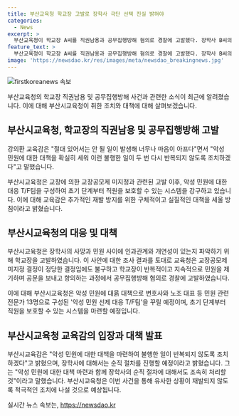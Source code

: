 ```yaml
---
title: 부산교육청 학교장 고발로 장학사 극단 선택 진실 밝혀야
categories:
  - News
excerpt: >
  부산교육청이 학교장 A씨를 직권남용과 공무집행방해 혐의로 경찰에 고발했다. 장학사 B씨의 사망과 민원 사이의 인과관계를 조사한 결과, 부산교육청은 악성 민원을 방지하기 위해 대책을 마련하고 있다. 교육감은 이런 불행한 일이 반복되지 않도록 조치하겠다고 밝혀 많은 이목을 끌고 있다.
feature_text: >
  부산교육청이 학교장 A씨를 직권남용과 공무집행방해 혐의로 경찰에 고발했다. 장학사 B씨의 사망과 민원 사이의 인과관계를 조사한 결과, 부산교육청은 악성 민원을 방지하기 위해 대책을 마련하고 있다. 교육감은 이런 불행한 일이 반복되지 않도록 조치하겠다고 밝혀 많은 이목을 끌고 있다.
image: 'https://newsdao.kr/res/images/meta/newsdao_breakingnews.jpg'
---
```


<p><img src="https://newsdao.kr/res/images/meta/newsdao_breakingnews.jpg" alt="firstkoreanews 속보" /></p>

<p>부산교육청의 학교장 직권남용 및 공무집행방해 사건과 관련한 소식이 최근에 알려졌습니다. 이에 대해 부산시교육청이 취한 조치와 대책에 대해 살펴보겠습니다.</p>

<h2 data-ke-size="size26">부산시교육청, 학교장의 직권남용 및 공무집행방해 고발</h2>

<p>강의환 교육감은 "절대 있어서는 안 될 일이 발생해 너무나 마음이 아프다"면서 "악성 민원에 대한 대책을 확실히 세워 이런 불행한 일이 두 번 다시 반복되지 않도록 조치하겠다"고 말했습니다.</p>

<p data-ke-size="size16">부산시교육청은 교장에 의한 교장공모제 미지정과 관련된 고발 이후, 악성 민원에 대한 대응 T/F팀을 구성하여 초기 단계부터 직원을 보호할 수 있는 시스템을 강구하고 있습니다. 이에 대해 교육감은 추가적인 재발 방지를 위한 구체적이고 실질적인 대책을 세울 방침이라고 밝혔습니다.</p>

<h2 data-ke-size="size26">부산시교육청의 대응 및 대책</h2>

<p>부산시교육청은 장학사의 사망과 민원 사이에 인과관계와 개연성이 있는지 파악하기 위해 학교장을 고발하였습니다. 이 사안에 대한 조사 결과를 토대로 교육청은 교장공모제 미지정 결정이 정당한 결정임에도 불구하고 학교장이 반복적이고 지속적으로 민원을 제기하며 공문을 보내고 항의하는 과정에서 공무집행방해 혐의로 경찰에 고발하였습니다.</p>

<p data-ke-size="size16">이에 대해 부산시교육청은 악성 민원에 대읅 대책으로 변호사와 노조 대표 등 민원 관련 전문가 13명으로 구성된 '악성 민원 선제 대응 T/F팀'을 꾸릴 예정이며, 초기 단계부터 직원을 보호할 수 있는 시스템을 마련할 예정입니다.</p>

<h2 data-ke-size="size26">부산시교육청 교육감의 입장과 대책 발표</h2>

<p>부산시교육감은 "악성 민원에 대한 대책을 마련하여 불행한 일이 반복되지 않도록 조치하겠다"고 밝혔으며, 장학사에 대해서는 순직 절차를 진행할 예정이라고 밝혔습니다. 그는 "악성 민원에 대한 대책 마련과 함께 장학사의 순직 절차에 대해서도 조속히 처리할 것"이라고 말했습니다. 부산시교육청은 이번 사건을 통해 유사한 상황이 재발되지 않도록 적극적인 조치에 나설 것으로 예상됩니다.</p>
실시간 뉴스 속보는, <a href="https://newsdao.kr" rel="dofollow">https://newsdao.kr</a>


